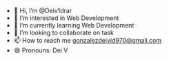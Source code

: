 - 👋 Hi, I’m @Deiv1drar
- 👀 I’m interested in Web Development
- 🌱 I’m currently learning Web Development
- 💞️ I’m looking to collaborate on task
- 📫 How to reach me gonzalezdeivid970@gmail.com
- 😄 Pronouns: Dei V


<!---
Deiv1drar/Deiv1drar is a ✨ special ✨ repository because its `README.md` (this file) appears on your GitHub profile.
You can click the Preview link to take a look at your changes.
--->

